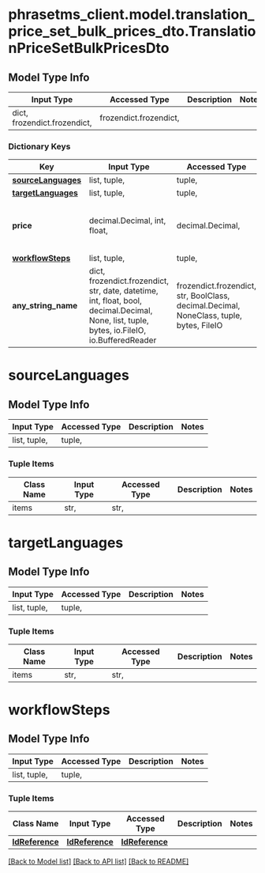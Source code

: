 # phrasetms_client.model.translation_price_set_bulk_prices_dto.TranslationPriceSetBulkPricesDto

## Model Type Info

| Input Type                   | Accessed Type          | Description | Notes |
| ---------------------------- | ---------------------- | ----------- | ----- |
| dict, frozendict.frozendict, | frozendict.frozendict, |             |

### Dictionary Keys

| Key                                     | Input Type                                                                                                                                  | Accessed Type                                                                           | Description                                                        | Notes                                   |
| --------------------------------------- | ------------------------------------------------------------------------------------------------------------------------------------------- | --------------------------------------------------------------------------------------- | ------------------------------------------------------------------ | --------------------------------------- |
| **[sourceLanguages](#sourceLanguages)** | list, tuple,                                                                                                                                | tuple,                                                                                  |                                                                    | [optional]                              |
| **[targetLanguages](#targetLanguages)** | list, tuple,                                                                                                                                | tuple,                                                                                  |                                                                    | [optional]                              |
| **price**                               | decimal.Decimal, int, float,                                                                                                                | decimal.Decimal,                                                                        |                                                                    | [optional] value must be a 64 bit float |
| **[workflowSteps](#workflowSteps)**     | list, tuple,                                                                                                                                | tuple,                                                                                  |                                                                    | [optional]                              |
| **any_string_name**                     | dict, frozendict.frozendict, str, date, datetime, int, float, bool, decimal.Decimal, None, list, tuple, bytes, io.FileIO, io.BufferedReader | frozendict.frozendict, str, BoolClass, decimal.Decimal, NoneClass, tuple, bytes, FileIO | any string name can be used but the value must be the correct type | [optional]                              |

# sourceLanguages

## Model Type Info

| Input Type   | Accessed Type | Description | Notes |
| ------------ | ------------- | ----------- | ----- |
| list, tuple, | tuple,        |             |

### Tuple Items

| Class Name | Input Type | Accessed Type | Description | Notes |
| ---------- | ---------- | ------------- | ----------- | ----- |
| items      | str,       | str,          |             |

# targetLanguages

## Model Type Info

| Input Type   | Accessed Type | Description | Notes |
| ------------ | ------------- | ----------- | ----- |
| list, tuple, | tuple,        |             |

### Tuple Items

| Class Name | Input Type | Accessed Type | Description | Notes |
| ---------- | ---------- | ------------- | ----------- | ----- |
| items      | str,       | str,          |             |

# workflowSteps

## Model Type Info

| Input Type   | Accessed Type | Description | Notes |
| ------------ | ------------- | ----------- | ----- |
| list, tuple, | tuple,        |             |

### Tuple Items

| Class Name                        | Input Type                        | Accessed Type                     | Description | Notes |
| --------------------------------- | --------------------------------- | --------------------------------- | ----------- | ----- |
| [**IdReference**](IdReference.md) | [**IdReference**](IdReference.md) | [**IdReference**](IdReference.md) |             |

[[Back to Model list]](../../README.md#documentation-for-models) [[Back to API list]](../../README.md#documentation-for-api-endpoints) [[Back to README]](../../README.md)
